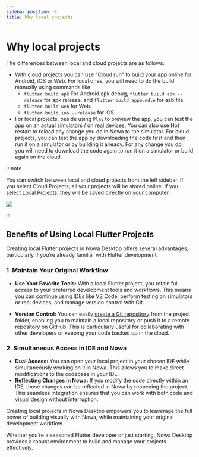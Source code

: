 ```yaml
---
sidebar_position: 0
title: Why local projects
---
```


# Why local projects
The differences between local and cloud projects are as follows:
- With cloud projects you can use "Cloud run" to build your app online for Android, iOS or Web. For local ones, you will need to do the build manually using commands like 
  - `flutter build apk` For Android apk debug, `flutter build apk --release` for apk release, and `flutter build appbundle` for aab file.
  - `flutter build web` for Web.
  - `flutter build ios --release` for iOS.
- For local projects, beside using `Play` to preview the app, you can test the app on an [actual simulators / on real devices](./simulators.md). You can also use Hot restart to reload any change you do in Nowa to the simulator. For cloud projects, you can test the app by downloading the code first and then run it on a simulator or by building it already. For any change you do, you will need to download the code again to run it on a simulator or build again on the cloud


:::note

You can switch between local and cloud projects from the left sidebar. If you select Cloud Projects, all your projects will be stored online. If you select Local Projects, they will be saved directly on your computer.

![](/img/checkprojectlocalorcloud.jpg)


:::
   

## Benefits of Using Local Flutter Projects

Creating local Flutter projects in Nowa Desktop offers several advantages, particularly if you’re already familiar with Flutter development:

### 1. Maintain Your Original Workflow
- **Use Your Favorite Tools:** With a local Flutter project, you retain full access to your preferred development tools and workflows. This means you can continue using IDEs like VS Code, perform testing on simulators or real devices, and manage version control with Git.

- **Version Control:** You can easily [create a Git repository](../../version-cont-deploy/git/git-local.md) from the project folder, enabling you to maintain a local repository or push it to a remote repository on GitHub. This is particularly useful for collaborating with other developers or keeping your code backed up in the cloud.

### 2. Simultaneous Access in IDE and Nowa
- **Dual Access:** You can open your local project in your chosen IDE while simultaneously working on it in Nowa. This allows you to make direct modifications to the codebase in your IDE.
- **Reflecting Changes in Nowa:** If you modify the code directly within an IDE, those changes can be reflected in Nowa by reopening the project. This seamless integration ensures that you can work with both code and visual design without interruption.

Creating local projects in Nowa Desktop empowers you to leaverage the full power of building visually with Nowa, while maintaining your original development workflow.

Whether you’re a seasoned Flutter developer or just starting, Nowa Desktop provides a robust environment to build and manage your projects effectively.
